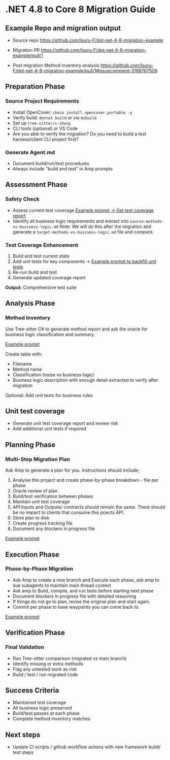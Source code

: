 # .NET 4.8 to Core 8 Migration Guide


## Example Repo and migration output
- Source repo <https://github.com/Isuru-F/dot-net-4-8-migration-example>

- Migration PR <https://github.com/Isuru-F/dot-net-4-8-migration-example/pull/1>

- Post migration Method inventory analysis <https://github.com/Isuru-F/dot-net-4-8-migration-example/pull/1#issuecomment-3166767509>
## Preparation Phase

### Source Project Requirements
- Install OpenCover: `choco install opencover.portable -y`
- Verify build: `dotnet build` or via `msbuild`
- Set up `tree-sitter/c-sharp`
- CLI tools (optional) or VS Code
- Are you able to verify the migration? Do you need to build a test harness/client CLI project first?

### Generate Agent.md
- Document build/run/test procedures
- Always include "build and test" in Amp prompts

## Assessment Phase

### Safety Check
- Assess current test coverage [Example prompt -> Get test coverage report](https://ampcode.com/threads/T-4789e69b-5fcd-4a1a-8b3b-007286d713d5)
- Identify all business logic requirements and extract into `source-methods-vs-business-logic.md`
Note: We will do this after the migration and generate a `target-methods-vs-business-logic.md` file and compare.

### Test Coverage Enhancement
1. Build and test current state
2. Add unit tests for key components -> [Example prompt to backfill unit tests](https://ampcode.com/threads/T-89dfffa2-fae6-4c6d-bbd5-a4574fa91605)
3. Re-run build and test
4. Generate updated coverage report

**Output:** Comprehensive test suite

## Analysis Phase

### Method Inventory
Use Tree-sitter C# to generate method report and ask the oracle for business logic classification and summary.

[Example prompt](https://ampcode.com/threads/T-fc218532-98d6-467c-9fc9-9e52c17a119a?q=dotnet)

Create table with:
- Filename
- Method name
- Classification (noise vs business logic)
- Business logic description with enough detail extracted to verify after migration

Optional: Add unit tests for business rules

## Unit test coverage
- Generate unit test coverage report and review risk
- Add additional unit tests if required

## Planning Phase

### Multi-Step Migration Plan
Ask Amp to generate a plan for you. Instructions should include;
1. Analyise this project and create phase-by-phase breakdown - file per phase
2. Oracle review of plan
3. Build/test verification between phases
4. Maintain unit test coverage
5. API Inputs and Outputs/ contracts should remain the same. There should be no impact to clients that consume this prjects API.
5. Store plan to disk
6. Create progress tracking file
7. Document any blockers in progress file

[Example prompt](https://ampcode.com/threads/T-fc218532-98d6-467c-9fc9-9e52c17a119a?q=dotnet)

## Execution Phase

### Phase-by-Phase Migration
- Ask Amp to create a new branch and Execute each phase, ask amp to sue subagents to maintain main thread context
- Ask amp to Build, compile, and run tests before starting next phase
- Document blockers in progress file with detailed reasoning
- If things do not go to plan, revise the original plan and start again. 
- Commit per phase to have waypoints you can come back to.

[Example prompt](https://ampcode.com/threads/T-7d545c2e-35cd-4678-b7f5-964e5cc2f6d7?q=dotnet)

## Verification Phase

### Final Validation
- Run Tree-sitter comparison (migrated vs main branch)
- Identify missing or extra methods
- Flag any untested work as risk
- Build / test / run migrated code

## Success Criteria
- Maintained test coverage
- All business logic preserved
- Build/test passes at each phase
- Complete method inventory matches

## Next steps 
- Update CI scripts / github workflow actions with new framework build/ test steps
